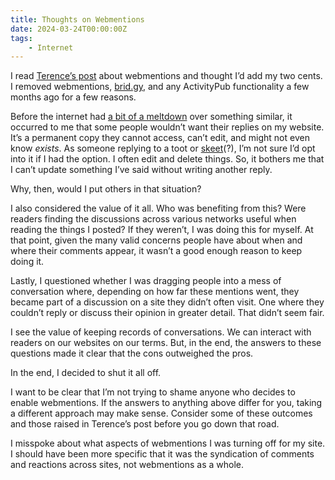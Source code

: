 ```yaml
---
title: Thoughts on Webmentions
date: 2024-03-24T00:00:00Z
tags:
    - Internet
---
```

I read <a href="https://shkspr.mobi/blog/2022/12/the-ethics-of-syndicating-comments-using-webmentions/" target="_blank" rel="noopener">Terence’s post</a> about webmentions and thought I’d add my two cents. I removed webmentions, <a href="http://brid.gy/" target="_blank" rel="noopener">brid.gy</a>, and any ActivityPub functionality a few months ago for a few reasons.

Before the internet had <a href="https://techcrunch.com/2024/02/14/bluesky-and-mastodon-users-are-having-a-fight-that-could-shape-the-next-generation-of-social-media/" target="_blank" rel="noopener">a bit of a meltdown</a> over something similar, it occurred to me that some people wouldn’t want their replies on my website. It’s a permanent copy they cannot access, can’t edit, and might not even know *exists*. As someone replying to a toot or <a href="https://knowyourmeme.com/memes/skeet-bluesky-slang" target="_blank" rel="noopener">skeet</a>(?), I’m not sure I’d opt into it if I had the option. I often edit and delete things. So, it bothers me that I can’t update something I’ve said without writing another reply.

Why, then, would I put others in that situation?

I also considered the value of it all. Who was benefiting from this? Were readers finding the discussions across various networks useful when reading the things I posted? If they weren’t, I was doing this for myself. At that point, given the many valid concerns people have about when and where their comments appear, it wasn’t a good enough reason to keep doing it.

Lastly, I questioned whether I was dragging people into a mess of conversation where, depending on how far these mentions went, they became part of a discussion on a site they didn’t often visit. One where they couldn’t reply or discuss their opinion in greater detail. That didn’t seem fair.

I see the value of keeping records of conversations. We can interact with readers on our websites on our terms. But, in the end, the answers to these questions made it clear that the cons outweighed the pros.

In the end, I decided to shut it all off.

I want to be clear that I’m not trying to shame anyone who decides to enable webmentions. If the answers to anything above differ for you, taking a different approach may make sense. Consider some of these outcomes and those raised in Terence’s post before you go down that road.

I misspoke about what aspects of webmentions I was turning off for my site. I should have been more specific that it was the syndication of comments and reactions across sites, not webmentions as a whole.